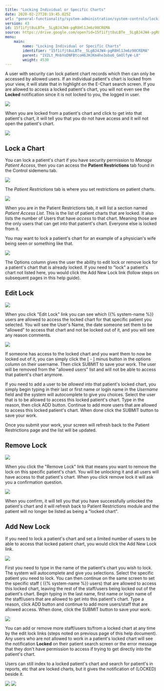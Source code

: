 ```yaml
---
title: "Locking Individual or Specific Charts"
date: 2020-02-27T20:19:45.825Z
url: "general-functionality/system-administration/system-controls/locking-individual-or-specific-charts.html"
version: 43
id: 15f1ifjt8uLBTe__5LgBJ4JW4-pgR8Hl1Jm6z90CREMA
source: https://drive.google.com/open?id=15f1ifjt8uLBTe__5LgBJ4JW4-pgR8Hl1Jm6z90CREMA
menu:
    main:
        name: "Locking Individual or Specific Charts"
        identifier: "15f1ifjt8uLBTe__5LgBJ4JW4-pgR8Hl1Jm6z90CREMA"
        parent: "1V2Lt_MnbYoDNFBtcoH6JHJKm4he3obo6_GmOlfyW-L8"
        weight: 4530
---
```

A user with security can lock patient chart records which then can only be accessed by allowed users. If an individual patient's chart is locked from your view, it will state that in highlight on the E-Chart search screen. If you are allowed to access a locked patient's chart, you will not even see the **Locked** notification since it is not locked to you, the logged in user.

![](../../../external_files/48fd747c5c24c73f0fcd2ac237a5d3ac.png)

When you are locked from a patient's chart and click to get into that patient's chart, it will tell you that you do not have access and it will not open the patient's chart.

![](../../../external_files/4c5c9d9c0193d4daa771d4f19c92c980.png)

## Lock a Chart

You can lock a patient's chart if you have security permission to *Manage Patient Access*, then you can access the **Patient Restrictions** tab found in the Control sidemenu tab.

![](../../../external_files/a1f36adb998810d93bc98922778a3334.png)

The *Patient Restrictions* tab is where you set restrictions on patient charts.

![](../../../external_files/1ea93e63ce76443eba8657376f4e5d23.png)

When you are in the Patient Restrictions tab, it will list a section named *Patient Access List*. This is the list of patient charts that are locked. It also lists the number of Users that have *access* to that chart. Meaning those are the only users that can get into that patient's chart. Everyone else is locked from it.

You may want to lock a patient's chart for an example of a physician's wife being seen or something like that.

![](../../../external_files/5ad5df554ca794038a8135bb73171157.png)

The Options column gives the user the ability to edit lock or remove lock for a patient's chart that is already locked. If you need to "lock" a patient's chart not listed here, you would click the Add New Lock link (follow steps on subsequent pages in this help guide).

## Edit Lock

![](../../../external_files/c8420030911f84b1bb9a46a8e48ccf78.png)

When you click "Edit Lock" link you can see which {{% system-name %}} users are allowed to access the locked chart for that specific patient you selected. You will see the User's Name, the date someone set them to be "allowed" to access that chart and not be locked out of it, and you will see any reason comments.

![](../../../external_files/23f95c01b7e94569f510650331007d25.png)

If someone has access to the locked chart and you want them to now be locked out of it, you can simply click the [ - ] minus button in the options column on their username. Then click SUBMIT to save your work. The user will be removed from the "allowed users" list and will not be able to access that patient's chart anymore.

If you need to add a user to be *allowed* into that patient's locked chart, you simply begin typing in their last or first name or login name in the *Username* field and the system will autocomplete to give you choices. Select the user that is to be allowed to access this locked patient's chart. Type in the reason, then click ADD button. Continue to add more users that are allowed to access this locked patient's chart. When done click the SUBMIT button to save your work.

Once you submit your work, your screen will refresh back to the Patient Restrictions page and the list will be updated.

## Remove Lock

![](../../../external_files/9fda88129c99f963fa9188e2640513d6.png)

When you click the "Remove Lock" link that means you want to remove the lock on this specific patient's chart. You will be unlocking it and all users will have access to that patient's chart. When you click remove lock it will ask you a confirmation question.

![](../../../external_files/668bf12b4f04660064fea5d195ee7857.png)

When you confirm, it will tell you that you have successfully unlocked the patient's chart and it will refresh back to Patient Restrictions module and the patient will no longer be listed as being a "locked chart".

## Add New Lock

If you need to lock a patient's chart and set a limited number of users to be able to access that locked patient chart, you would click the Add New Lock link.

![](../../../external_files/7352f89762e11713a3b20426bc5b01b1.png)

First you need to type in the name of the patient's chart you wish to lock. The system will autocomplete and give you selections. Select the specific patient you need to lock. You can then continue on the same screen to set the specific staff ( {{% system-name %}} users) that are allowed to access this locked chart, leaving the rest of the staff/users being locked out of the patient's chart. Begin typing in the last name, first name or login name of the staff/users that are allowed to get into this patient's chart. Type a reason, click ADD button and continue to add more users/staff that are allowed access. When done, click the SUBMIT button to save your work.

![](../../../external_files/41ed4ee021a7229b664bc2569eeef9d0.png)

You can add or remove more staff/users to/from a locked chart at any time by the edit lock links (steps noted on previous page of this help document). Any users who are not allowed to work in a patient's locked chart will see the notification **Locked** on their patient search screen or the error message that they don't have permission to access if trying to get directly into the patient's chart.

Users can still index to a locked patient's chart and search for patient's in reports, etc that are locked charts, but it gives the notification of (LOCKED) beside it.

![](../../../external_files/32caa1dc8266150c8409c7d5e6f04848.png) ![](../../../external_files/5f5232e518599d3f1b0691ab1f800c8d.png)

